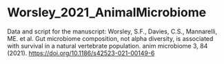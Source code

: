 # Worsley_2021_AnimalMicrobiome
Data and script for the manuscript: Worsley, S.F., Davies, C.S., Mannarelli, ME. et al. Gut microbiome composition, not alpha diversity, is associated with survival in a natural vertebrate population. anim microbiome 3, 84 (2021). https://doi.org/10.1186/s42523-021-00149-6
